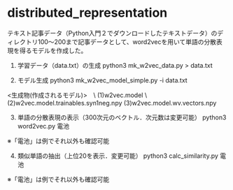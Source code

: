 # distributed_representation



テキスト記事データ（Python入門２でダウンロードしたテキストデータ）のディレクトリ100～200まで記事データとして、word2vecを用いて単語の分散表現を得るモデルを作成した。

1. 学習データ（data.txt）の生成
python3 mk_w2vec_data.py > data.txt

2. モデル生成
python3 mk_w2vec_model_simple.py -i data.txt

<生成物(作成されるモデル)>　\\
(1)w2vec.model \\
(2)w2vec.model.trainables.syn1neg.npy
(3)w2vec.model.wv.vectors.npy


3. 単語の分散表現の表示（300次元のベクトル．次元数は変更可能）
python3 word2vec.py 電池

※「電池」は例でそれ以外も確認可能


4. 類似単語の抽出（上位20を表示．変更可能）
python3 calc_similarity.py 電池

※「電池」は例でそれ以外も確認可能
